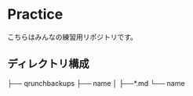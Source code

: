 # Practice

こちらはみんなの練習用リポジトリです。


## ディレクトリ構成

├── qrunchbackups
    ├── name
    │    ├──*.md
    └── name
